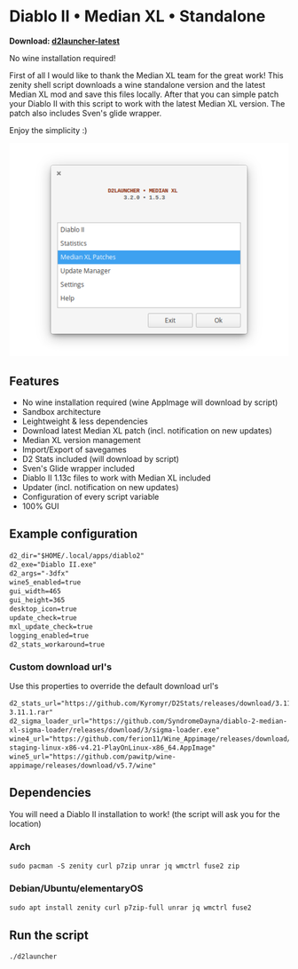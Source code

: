 # Diablo II • Median XL • Standalone

**Download: [d2launcher-latest](https://github.com/murkl/d2launcher/releases/latest)**

No wine installation required!

First of all I would like to thank the Median XL team for the great work! This zenity shell script downloads a wine standalone version and the latest Median XL mod and save this files locally. After that you can simple patch your Diablo II with this script to work with the latest Median XL version. The patch also includes Sven's glide wrapper.

Enjoy the simplicity :)

![d2launcher screenshot](https://raw.githubusercontent.com/murkl/d2launcher/master/res/screenshot.png)

## Features
* No wine installation required (wine AppImage will download by script)
* Sandbox architecture
* Leightweight & less dependencies
* Download latest Median XL patch (incl. notification on new updates)
* Median XL version management
* Import/Export of savegames
* D2 Stats included (will download by script)
* Sven's Glide wrapper included
* Diablo II 1.13c files to work with Median XL included
* Updater (incl. notification on new updates)
* Configuration of every script variable
* 100% GUI

## Example configuration
```
d2_dir="$HOME/.local/apps/diablo2"
d2_exe="Diablo II.exe"
d2_args="-3dfx"
wine5_enabled=true
gui_width=465
gui_height=365
desktop_icon=true
update_check=true
mxl_update_check=true
logging_enabled=true
d2_stats_workaround=true
```

### Custom download url's
Use this properties to override the default download url's
```
d2_stats_url="https://github.com/Kyromyr/D2Stats/releases/download/3.11.1/D2Stats-3.11.1.rar"
d2_sigma_loader_url="https://github.com/SyndromeDayna/diablo-2-median-xl-sigma-loader/releases/download/3/sigma-loader.exe"
wine4_url="https://github.com/ferion11/Wine_Appimage/releases/download/v4.21/wine-staging-linux-x86-v4.21-PlayOnLinux-x86_64.AppImage"
wine5_url="https://github.com/pawitp/wine-appimage/releases/download/v5.7/wine"
```

## Dependencies
You will need a Diablo II installation to work! (the script will ask you for the location)

### Arch
```
sudo pacman -S zenity curl p7zip unrar jq wmctrl fuse2 zip
```

### Debian/Ubuntu/elementaryOS
```
sudo apt install zenity curl p7zip-full unrar jq wmctrl fuse2
```

## Run the script
```
./d2launcher
```
